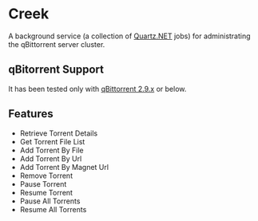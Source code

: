 # Creek
A background service (a collection of [Quartz.NET](http://www.quartz-scheduler.net/) jobs) for administrating the qBittorrent server cluster.

## qBitorrent Support

It has been tested only with [qBittorrent 2.9.x](http://www.qbittorrent.org/) or below.

## Features

 * Retrieve Torrent Details
 * Get Torrent File List
 * Add Torrent By File
 * Add Torrent By Url
 * Add Torrent By Magnet Url
 * Remove Torrent
 * Pause Torrent
 * Resume Torrent
 * Pause All Torrents
 * Resume All Torrents
 
